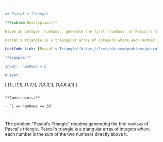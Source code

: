 ```yaml
---

## Pascal's Triangle

**Problem Description:**

Given an integer `numRows`, generate the first `numRows` of Pascal's triangle.

Pascal's triangle is a triangular array of integers where each number is the sum of the two numbers directly above it, as shown in the example below.

LeetCode Link: [Pascal's Triangle](https://leetcode.com/problems/pascals-triangle/)

**Example:**

Input: `numRows = 5`

Output:
```
[
     [1],
    [1,1],
   [1,2,1],
  [1,3,3,1],
 [1,4,6,4,1]
]
```

**Constraints:**

- `1 <= numRows <= 30`

---
```


The problem "Pascal's Triangle" requires generating the first `numRows` of Pascal's triangle. Pascal's triangle is a triangular array of integers where each number is the sum of the two numbers directly above it.
